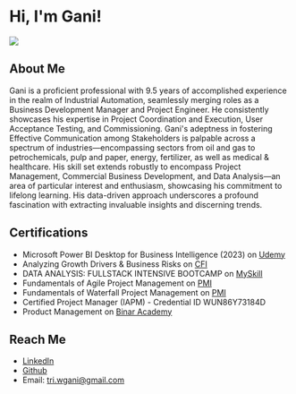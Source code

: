 # Hi, I'm Gani!

![](../square.png)

## About Me

Gani is a proficient professional with 9.5 years of accomplished experience in the realm of Industrial Automation, seamlessly merging roles as a Business Development Manager and Project Engineer. He consistently showcases his expertise in Project Coordination and Execution, User Acceptance Testing, and Commissioning. Gani's adeptness in fostering Effective Communication among Stakeholders is palpable across a spectrum of industries—encompassing sectors from oil and gas to petrochemicals, pulp and paper, energy, fertilizer, as well as medical & healthcare. His skill set extends robustly to encompass Project Management, Commercial Business Development, and Data Analysis—an area of particular interest and enthusiasm, showcasing his commitment to lifelong learning. His data-driven approach underscores a profound fascination with extracting invaluable insights and discerning trends.

## Certifications
- Microsoft Power BI Desktop for Business Intelligence (2023) on [Udemy](https://www.udemy.com/certificate/UC-0764b02f-a488-455b-8190-8e2e7861fb37/)
- Analyzing Growth Drivers & Business Risks on [CFI](https://credentials.corporatefinanceinstitute.com/e0d4f66d-6dc0-407d-b9df-05a3543330c4)
- DATA ANALYSIS: FULLSTACK INTENSIVE BOOTCAMP on [MySkill](https://storage.googleapis.com/myskill-v2-certificates/bootcamp-7LjO9hbxJCmeoIxbGYBb/8Zlr4195exaiVlWHpxnn8YEJtMG2-B6EsxJflcTJFURSGlZHM.pdf)
- Fundamentals of Agile Project Management on [PMI](https://www.credly.com/badges/09671fc9-8e25-4ad3-9a8f-c2ab9830ee8c/public_url)
- Fundamentals of Waterfall Project Management on [PMI](https://www.credly.com/badges/09671fc9-8e25-4ad3-9a8f-c2ab9830ee8c/public_url)
- Certified Project Manager (IAPM) - Credential ID WUN86Y73184D
- Product Management on [Binar Academy](https://drive.google.com/file/d/1DMaxFilWn0Pzv-4Hpt-JQU1Y_HnxiDox/view)

## Reach Me
- [LinkedIn](https://www.linkedin.com/in/triwulunggani/)
- [Github](https://github.com/triwgani)
- Email: tri.wgani@gmail.com

